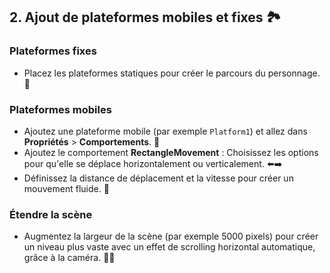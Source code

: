 ## 2. Ajout de plateformes mobiles et fixes 🏞️

### Plateformes fixes
- Placez les plateformes statiques pour créer le parcours du personnage. 🌄

### Plateformes mobiles
- Ajoutez une plateforme mobile (par exemple `Platform1`) et allez dans **Propriétés** > **Comportements**. 📏
- Ajoutez le comportement **RectangleMovement** : Choisissez les options pour qu'elle se déplace horizontalement ou verticalement. ⬅️➡️
- Définissez la distance de déplacement et la vitesse pour créer un mouvement fluide. 🌊

### Étendre la scène
- Augmentez la largeur de la scène (par exemple 5000 pixels) pour créer un niveau plus vaste avec un effet de scrolling horizontal automatique, grâce à la caméra. 📸🌌

